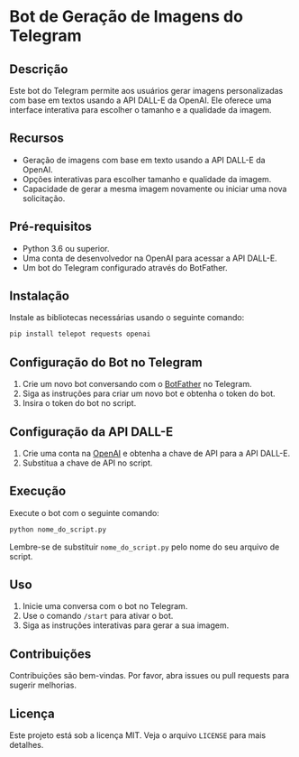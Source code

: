 
# Bot de Geração de Imagens do Telegram

## Descrição
Este bot do Telegram permite aos usuários gerar imagens personalizadas com base em textos usando a API DALL-E da OpenAI. Ele oferece uma interface interativa para escolher o tamanho e a qualidade da imagem.

## Recursos
- Geração de imagens com base em texto usando a API DALL-E da OpenAI.
- Opções interativas para escolher tamanho e qualidade da imagem.
- Capacidade de gerar a mesma imagem novamente ou iniciar uma nova solicitação.

## Pré-requisitos
- Python 3.6 ou superior.
- Uma conta de desenvolvedor na OpenAI para acessar a API DALL-E.
- Um bot do Telegram configurado através do BotFather.

## Instalação
Instale as bibliotecas necessárias usando o seguinte comando:
```bash
pip install telepot requests openai
```

## Configuração do Bot no Telegram
1. Crie um novo bot conversando com o [BotFather](https://t.me/botfather) no Telegram.
2. Siga as instruções para criar um novo bot e obtenha o token do bot.
3. Insira o token do bot no script.

## Configuração da API DALL-E
1. Crie uma conta na [OpenAI](https://openai.com/) e obtenha a chave de API para a API DALL-E.
2. Substitua a chave de API no script.

## Execução
Execute o bot com o seguinte comando:
```bash
python nome_do_script.py
```
Lembre-se de substituir `nome_do_script.py` pelo nome do seu arquivo de script.

## Uso
1. Inicie uma conversa com o bot no Telegram.
2. Use o comando `/start` para ativar o bot.
3. Siga as instruções interativas para gerar a sua imagem.

## Contribuições
Contribuições são bem-vindas. Por favor, abra issues ou pull requests para sugerir melhorias.

## Licença
Este projeto está sob a licença MIT. Veja o arquivo `LICENSE` para mais detalhes.
